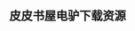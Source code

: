 ## 皮皮书屋电驴下载资源 

[编程语言实现模式.pdf]: (ed2k://|file|%E7%BC%96%E7%A8%8B%E8%AF%AD%E8%A8%80%E5%AE%9E%E7%8E%B0%E6%A8%A1%E5%BC%8F.pdf|18912950|dcfec46ade68c146bedb829daa0d867a|h=jloe7olj2ufk3kack44payadnmixdljn|/)

[Applied Parallel Computing.pdf]: (ed2k://|file|Applied%20Parallel%20Computing.pdf|5750521|f7dc0738d234b49df80ddc0ce76b2795|h=c5azw7qbfdisdzlrnlb57cpbvcxb6lzb|/)

[Computer Vision_ A Modern Approach.pdf]: (ed2k://|file|Computer%20Vision_%20A%20Modern%20Approach.pdf|17642379|eba24498ce7f09515907452e63467e66|h=gji5f26ehqkqcwt3volbo7w7y2yioesu|/)

[C#入门经典（2012）英文版.pdf]: (ed2k://|file|C%23%E5%85%A5%E9%97%A8%E7%BB%8F%E5%85%B8%EF%BC%882012%EF%BC%89%E8%8B%B1%E6%96%87%E7%89%88.pdf|14152645|662aa2e136324a58aa63c8b8b3ac6567|h=o4x75at4u7dhoje5req6bqhow5a44mgv|/)

[ASP.NET 4.0 in Practice.pdf]: (ed2k://|file|ASP.NET%204.0%20in%20Practice.pdf|19527466|601e77e3a3248f87f774c0ba6ff2281b|h=3clj7ej4p5vf24ksfgjizbdda7yft5i2|/)

[Jumping Into C++.pdf]: (ed2k://|file|Jumping%20Into%20C%2B%2B.pdf|5950485|94e820097300466d53ce00d2b16df64e|h=mstrygq6n4pc7nqzzf6lwafplfa2hp3j|/)

[A Byte of Python.pdf]: (ed2k://|file|A%20Byte%20of%20Python.pdf|613314|4acc2c961b0feb9a6300da913f2f6f31|h=wqgoldmemwmh4qxodww376dxcgv3nr36|/)

[ARM 体系结构与编程.pdf]: (ed2k://|file|ARM%20%E4%BD%93%E7%B3%BB%E7%BB%93%E6%9E%84%E4%B8%8E%E7%BC%96%E7%A8%8B.pdf|19342490|95777b416df1490835ddb1f6e4416696|h=ngo4ueol57oitmfs272f2ac2tryinkzy|/)

[Linux初学者指南.pdf]: (ed2k://|file|Linux%E5%88%9D%E5%AD%A6%E8%80%85%E6%8C%87%E5%8D%97.pdf|8957754|b48e1a7fc9c1422b57fa7a76a88b6d36|h=bzbni62resicvwpamnfmf3r7q4lgzymp|/)

[Pro CSS Techniques.pdf]: (ed2k://|file|Pro%20CSS%20Techniques.pdf|13145688|d36b2a37e9661dab9db59685a85364f1|h=nvkumah3tjiwjtuicimrwoswa4ieiyeb|/)

[Models in Software Engineering.pdf]: (ed2k://|file|Models%20in%20Software%20Engineering.pdf|9185078|72421d5c21f1e9a8c2e5053b329bad2a|h=7jx4p5phuktnpotaoys5atrovjy5qkcs|/)

[NS与网络模拟.pdf]: (ed2k://|file|NS%E4%B8%8E%E7%BD%91%E7%BB%9C%E6%A8%A1%E6%8B%9F.pdf|15398397|859a1d6c2a7347e90ab5bc8dc833853b|h=sdultnaptkqf6tzbbj6uivwddl4lcrr7|/)

[A Student’s Guide to Coding and Information Theory.pdf]: (ed2k://|file|A%20Student%E2%80%99s%20Guide%20to%20Coding%20and%20Information%20Theory.pdf|7595139|d2b4e8f62b93c2fbbc5b176030c65fe4|h=s2wscrucqchwagzcoy36sb5tmfrgufdp|/)

[C++ Plus Data Structures, Third Edition.pdf]: (ed2k://|file|C%2B%2B%20Plus%20Data%20Structures%2C%20Third%20Edition.pdf|19011967|a0f9b3b2f07d2bcfa5e5c2f6a165eedd|h=cwfn627fboxd6bvbrmm3htaca272jl7j|/)

[史蒂夫·乔布斯传（中文560页完整版 包含黛安娜•沃克的摄影集）.pdf]: (ed2k://|file|%E5%8F%B2%E8%92%82%E5%A4%AB%C2%B7%E4%B9%94%E5%B8%83%E6%96%AF%E4%BC%A0%EF%BC%88%E4%B8%AD%E6%96%87560%E9%A1%B5%E5%AE%8C%E6%95%B4%E7%89%88%20%E5%8C%85%E5%90%AB%E9%BB%9B%E5%AE%89%E5%A8%9C%E2%80%A2%E6%B2%83%E5%85%8B%E7%9A%84%E6%91%84%E5%BD%B1%E9%9B%86%EF%BC%89.pdf|16800567|bbcad969bc4182f1753c1a1bac0a0a8a|h=lfefqd3attt7xrocms5nirtkzjguge5a|/)

[七周七语言：理解多种编程范型.pdf]: (ed2k://|file|%E4%B8%83%E5%91%A8%E4%B8%83%E8%AF%AD%E8%A8%80%EF%BC%9A%E7%90%86%E8%A7%A3%E5%A4%9A%E7%A7%8D%E7%BC%96%E7%A8%8B%E8%8C%83%E5%9E%8B.pdf|12333034|65094a3b27e3e15e07b4585030fd6f64|h=uagcu3tt7sj4qb4krm4aka7jorm5fbse|/)

[Digging into WordPress.pdf]: (ed2k://|file|Digging%20into%20WordPress.pdf|21198619|3d6a4b7b2bc23f0399be22fdba2bc186|h=tya2mgpsupthsfuxqla7lnkblv2couej|/)

[CSS Mastery_ Advanced Web Standards Solutions, Second Edition.pdf]: (ed2k://|file|CSS%20Mastery_%20Advanced%20Web%20Standards%20Solutions%2C%20Second%20Edition.pdf|12346823|43977f9656a14aca578b5fbb783cce42|h=efhb3sjlktcoibq3nsbgqhyuvjgb6wyb|/)

[Wireless Security Handbook.pdf]: (ed2k://|file|Wireless%20Security%20Handbook.pdf|17950269|f78f9245281052c4b16ab1c3a87389ae|h=vwla3bnbkja323wnmhx64hswn4nksc7s|/)

[Deployment guide for Microsoft Office 2013.pdf]: (ed2k://|file|Deployment%20guide%20for%20Microsoft%20Office%202013.pdf|5618400|a9021439a80a9ad623b2e7ca79b8e787|h=2d5gzaivaifok4635aupqobzdbjiktgv|/)

[ARM9 嵌入式系统设计与开发教程.pdf]: (ed2k://|file|ARM9%20%E5%B5%8C%E5%85%A5%E5%BC%8F%E7%B3%BB%E7%BB%9F%E8%AE%BE%E8%AE%A1%E4%B8%8E%E5%BC%80%E5%8F%91%E6%95%99%E7%A8%8B.pdf|14602969|73ea417115e30e723cf8b41f6213b29a|h=fpmaqko562u6zvxylzaasulpvyirho6w|/)

[HTML5 Canvas.pdf]: (ed2k://|file|HTML5%20Canvas.pdf|15776863|18c183daaedf40b194a9b4c1c3bb1645|h=kjstblu3icj4l2sliuxrj7qmixtph3ws|/)

[MySQL and Java Developer’s Guide.pdf]: (ed2k://|file|MySQL%20and%20Java%20Developer%E2%80%99s%20Guide.pdf|3501949|18eb12c839ce42742b77b0f3a6fca140|h=akgfhuamr5jztwjpq3w7mfvkdsbar4tz|/)

[单元测试之道C#版——使用Nunit.pdf]: (ed2k://|file|%E5%8D%95%E5%85%83%E6%B5%8B%E8%AF%95%E4%B9%8B%E9%81%93C%23%E7%89%88%E2%80%94%E2%80%94%E4%BD%BF%E7%94%A8Nunit.pdf|7377660|9a065fecd10a34b30175818f431f07ff|h=ewvx32vyizta4sm6wqjmje743dlyoobq|/)

[学习Nginx HTTP Server中文版.pdf]: (ed2k://|file|%E5%AD%A6%E4%B9%A0Nginx%20HTTP%20Server%E4%B8%AD%E6%96%87%E7%89%88.pdf|25206418|3bcbe23ce8f0692d5ff3e602f02e15ff|h=n3al4w6626lrmmbdxd2wqcdzaz4xzebp|/)

[Migrating to the Cloud.pdf]: (ed2k://|file|Migrating%20to%20the%20Cloud.pdf|9563154|39cf216eb5f66c4fb860229b190b2b0a|h=hkkifen5uhuaout6oq3qbblw2fkybe6s|/)

[TCP_IP Network Administration, 3rd Edition.chm]: (ed2k://|file|TCP_IP%20Network%20Administration%2C%203rd%20Edition.chm|1819792|357546bf03b0bcbdb9362e9e77a1f1a7|h=mzhleokgrv353je5ccsmcurykrhn4bgn|/)

[Xcode 开发员入门指引.pdf]: (ed2k://|file|Xcode%20%E5%BC%80%E5%8F%91%E5%91%98%E5%85%A5%E9%97%A8%E6%8C%87%E5%BC%95.pdf|1253232|3ebfc1c585447499ccc8dd62a4ff57f4|h=dshdktvtafeqluhribcqtmccmgwpahue|/)

[OCA Java SE 7 Programmer I Certification Guide.pdf]: (ed2k://|file|OCA%20Java%20SE%207%20Programmer%20I%20Certification%20Guide.pdf|19835562|616aef9f9be189b2ec4e598cc47dd969|h=ppj3ziogxz2krcsueyxxhqhe4fl63chl|/)

[C++语言核心.pdf]: (ed2k://|file|C%2B%2B%E8%AF%AD%E8%A8%80%E6%A0%B8%E5%BF%83.pdf|4100248|2ed59992efef967dbd7ecbea09604f6e|h=lz4gnthgcnpcqgp274jgz2r3lwpjxljw|/)

[Linux Server Hacks.pdf]: (ed2k://|file|Linux%20Server%20Hacks.pdf|35660828|e89ab0acde8a767ea1823cdcf83d281c|h=rystvr4nqihjatl2odyeami2ioo36xzl|/)

[沃尔玛效应.pdf]: (ed2k://|file|%E6%B2%83%E5%B0%94%E7%8E%9B%E6%95%88%E5%BA%94.pdf|45166403|b8576ca72c08929afed4c1d5529b37fc|h=aqcwhsem7zrrt6feaxzbtbp4h26hcjek|/)

[Getting Started with WordPress_ Design Your Own Blog or Website.pdf]: (ed2k://|file|Getting%20Started%20with%20WordPress_%20Design%20Your%20Own%20Blog%20or%20Website.pdf|10354115|d91f8c6b82a91cfeb09648c8c68f3a18|h=m7na3l6ykau7vwusdauw74vhquxoj4k3|/)

[Professional UML with Visual Studio .NET.chm]: (ed2k://|file|Professional%20UML%20with%20Visual%20Studio%20.NET.chm|19245593|4acdcc4bfec7bfd756bf5fda2a56d8fb|h=puunlbygy2rpqre6xrzvxuwnosdpq5yr|/)

[鸟哥的Linux私房菜 基础学习篇(第三版).pdf]: (ed2k://|file|%E9%B8%9F%E5%93%A5%E7%9A%84Linux%E7%A7%81%E6%88%BF%E8%8F%9C%20%E5%9F%BA%E7%A1%80%E5%AD%A6%E4%B9%A0%E7%AF%87%28%E7%AC%AC%E4%B8%89%E7%89%88%29.pdf|23121212|b89b8bd610bdbc54f7716de4c684fc52|h=5grjs4vhmhsvhnm47xvxcxfknb7qenmx|/)

[TCP-IP详解v2：实现.pdf]: (ed2k://|file|TCP-IP%E8%AF%A6%E8%A7%A3v2%EF%BC%9A%E5%AE%9E%E7%8E%B0.pdf|30238365|786b6b98cc5236b6baf8bb72db6d4795|h=5ept2upvanaa6nfmmdi7ojvcwnxuzxpm|/)

[Event Processing in Action.pdf]: (ed2k://|file|Event%20Processing%20in%20Action.pdf|16944879|6c362a7dd1233cd30ce835feea46cc71|h=eagpbpxstsg4uiqrmprmjqisevekeyjk|/)

[Fluid Simulation for Computer Graphics.pdf]: (ed2k://|file|Fluid%20Simulation%20for%20Computer%20Graphics.pdf|1448224|e183b582b4b613907b603570be04151c|h=4cebpkvoipu2h4cfwa22xiintsvogl63|/)

[高性能MySQL 中文 第3版 第1部分(文件超过50M,分2部分).pdf]: (ed2k://|file|%E9%AB%98%E6%80%A7%E8%83%BDMySQL%20%E4%B8%AD%E6%96%87%20%E7%AC%AC3%E7%89%88%20%E7%AC%AC1%E9%83%A8%E5%88%86%28%E6%96%87%E4%BB%B6%E8%B6%85%E8%BF%8750M%2C%E5%88%862%E9%83%A8%E5%88%86%29.pdf|38940474|9db852a8abc9cdaecc4f7e624ac0d6d0|h=syti5thngeduqqxd5ltdfg7ftlbnqjun|/)

[UML 2.0 in a Nutshell.pdf]: (ed2k://|file|UML%202.0%20in%20a%20Nutshell.pdf|15802220|420ead8d7631f2066553de4ccf516ddb|h=q3zpab4exd5h6tkuelwlzsoy55elzlwr|/)

[Achieving Software Quality Through Teamwork.pdf]: (ed2k://|file|Achieving%20Software%20Quality%20Through%20Teamwork.pdf|2046665|3c8a054e395ce186970cbafbcb0e9c24|h=cbrhpttugq4hxzajcky2ckm2z4ubzbld|/)

[Word排版艺术.pdf]: (ed2k://|file|Word%E6%8E%92%E7%89%88%E8%89%BA%E6%9C%AF.pdf|43203247|6467ecfb83a44e959d5c35c2a0a7b04d|h=fogitu2hrld6z56d23aloimrgiazweyz|/)

[OpenGL超级宝典(第二版).pdf]: (ed2k://|file|OpenGL%E8%B6%85%E7%BA%A7%E5%AE%9D%E5%85%B8%28%E7%AC%AC%E4%BA%8C%E7%89%88%29.pdf|15035487|a04b7e81f5a02faab8940cd50b0c9c7c|h=i44omrcjcoq32sgtqog3aijal5ivkgu3|/)

[OpenStack Operations Guide.pdf]: (ed2k://|file|OpenStack%20Operations%20Guide.pdf|9230148|7e3b54fd9bc14dc465266faa6bc3cc22|h=mirqhb6qi2wmdivwpi6h6ga6hj5ib3hi|/)

[Windows Essential Business Server 2008 Administrator’s Companion.pdf]: (ed2k://|file|Windows%20Essential%20Business%20Server%202008%20Administrator%E2%80%99s%20Companion.pdf|30990543|8021c16d72e7e3c6e203f6c64b433ba4|h=3nlmr3tglqtf77huadyzdz2zgchudunk|/)

[Debian Gnu-Linux Bible.pdf]: (ed2k://|file|Debian%20Gnu-Linux%20Bible.pdf|7076716|6a06e0be826d245cb049f5678e5b8b31|h=pidsf2mksren45sywsasscw5pam627kh|/)

[Practical RDF.chm]: (ed2k://|file|Practical%20RDF.chm|1879402|f47d4478b90e63c0a1998b7ddc6a4d9f|h=65bdzaxn2xtfk6rz5fzd56kz3izmbpsy|/)

[Computer Systems_ A Programmer’s Perspective.pdf]: (ed2k://|file|Computer%20Systems_%20A%20Programmer%E2%80%99s%20Perspective.pdf|3571513|7090cd56878154c18a5fdb606a358f87|h=43mg32hf7qibegp5gx6pgrfiasexh5xm|/)

[Oracle备份与恢复培训教程.pdf]: (ed2k://|file|Oracle%E5%A4%87%E4%BB%BD%E4%B8%8E%E6%81%A2%E5%A4%8D%E5%9F%B9%E8%AE%AD%E6%95%99%E7%A8%8B.pdf|19664908|5c634f5a44c34eaed679d6b6cb34818d|h=v3awvxmeea2n26244xwpcwjzh2zsrevu|/)

[Go语言·云动力.pdf]: (ed2k://|file|Go%E8%AF%AD%E8%A8%80%C2%B7%E4%BA%91%E5%8A%A8%E5%8A%9B.pdf|20513713|7cb883cbfb22187453402dcb00becb4d|h=en7luc6trmyksksi73auxbogyjeabn7a|/)

[Making Things Happen.pdf]: (ed2k://|file|Making%20Things%20Happen.pdf|5758499|0fa15762b01a2922bf2072311586d3ba|h=bh23xkpdh7e3bjvp4vxpqtuvatfpqkwt|/)

[c#入门经典第三版（1）.pdf]: (ed2k://|file|c%23%E5%85%A5%E9%97%A8%E7%BB%8F%E5%85%B8%E7%AC%AC%E4%B8%89%E7%89%88%EF%BC%881%EF%BC%89.pdf|47129367|dce7280f7f340994f5c02e2ac94bfc42|h=xzlrb7xvqzrjgm47n22zzmcv3udmb5w2|/)

[Information Theory and Best Practices in the IT Industry.pdf]: (ed2k://|file|Information%20Theory%20and%20Best%20Practices%20in%20the%20IT%20Industry.pdf|2099646|1e17f0dc22a5b36528c7e653772143d3|h=sharwcpjy44hitpftfryssdtyecwaw2j|/)

[架构实战 （完整版）.pdf]: (ed2k://|file|%E6%9E%B6%E6%9E%84%E5%AE%9E%E6%88%98%20%EF%BC%88%E5%AE%8C%E6%95%B4%E7%89%88%EF%BC%89.pdf|23357211|af26b1fd8c1d4f469a0d2ea94f3457b7|h=o44jkqzeagtgm4bin4arfkgmqmnomk25|/)

[Critical Thinking – Third Edition.pdf]: (ed2k://|file|Critical%20Thinking%20%E2%80%93%20Third%20Edition.pdf|5935547|709799c4608cb830f8379a87bf2123a9|h=pie57e67a4ht6qixy4axoeg45jjngekp|/)

[Perl One-Liners.pdf]: (ed2k://|file|Perl%20One-Liners.pdf|6728018|b1abd9183877da9a42a6f31ab4860a0c|h=66kqkows6cg65q3o2273mav7i5n2eosa|/)

[Lambda-Calculus and Combinators，an Introduction.pdf]: (ed2k://|file|Lambda-Calculus%20and%20Combinators%EF%BC%8Can%20Introduction.pdf|2158168|153e3a649aa241988cce5207c6e7527b|h=s3x7ddkpludr2kzajefab4xigulp7yc4|/)

[LDAP System Administration (PDF).pdf]: (ed2k://|file|LDAP%20System%20Administration%20%28PDF%29.pdf|3864669|11ca64a3b6ce454834cf923fd5b126b0|h=sfrk3bjp7xzk3475xmxiuzyjvbnkwnfn|/)

[PHP, MySQL, JavaScript & HTML5 All-in-One For Dummies.pdf]: (ed2k://|file|PHP%2C%20MySQL%2C%20JavaScript%20%26%20HTML5%20All-in-One%20For%20Dummies.pdf|14532893|a96f5823b8c3b632c442efc7d8b05262|h=afr4sfpyfdjrj5n7daa3sgg3dhp7hefu|/)

[Java Regular Expressions_ Taming the java.util.regex Engine.chm]: (ed2k://|file|Java%20Regular%20Expressions_%20Taming%20the%20java.util.regex%20Engine.chm|875320|360cac4473e46147fd2322d148b8ab5f|h=co6uwy3dixh4ikpjsvyer6k55aza6q5v|/)

[Troubleshooting SQL Server – A Guide for the Accidental DBA.pdf]: (ed2k://|file|Troubleshooting%20SQL%20Server%20%E2%80%93%20A%20Guide%20for%20the%20Accidental%20DBA.pdf|3867830|b9303584031ac43471883c2172d929ad|h=6vfcpkk7ndzuisuwso35l5hnkruffc7p|/)

[(java编程思想 第四版)Thinking In Java.pdf]: (ed2k://|file|%28java%E7%BC%96%E7%A8%8B%E6%80%9D%E6%83%B3%20%E7%AC%AC%E5%9B%9B%E7%89%88%29Thinking%20In%20Java.pdf|2295118|a279aa534092ef4b10082eb58615fcad|h=pebbsqf5g6iq22but4pizja6rezjmuhg|/)

[Pro Dynamic .NET 4.0 Applications_ Data-Driven Programming for the .NET Framework.pdf]: (ed2k://|file|Pro%20Dynamic%20.NET%204.0%20Applications_%20Data-Driven%20Programming%20for%20the%20.NET%20Framework.pdf|3407983|5b0e5736bb44280e500a21857c6d35b0|h=64chyotow6j6ahfw7oayfdo4stpdmm3m|/)

[Eloquent JavaScript_ A Modern Introduction to Programming.pdf]: (ed2k://|file|Eloquent%20JavaScript_%20A%20Modern%20Introduction%20to%20Programming.pdf|1528289|5399d1b13a19cab413497d6743a301b6|h=w5hcsnua7h3fmc4zjc66sh3cuahqir2i|/)

[Getting Started with Flex 3.pdf]: (ed2k://|file|Getting%20Started%20with%20Flex%203.pdf|2444117|635c52419548aa1fd2be1658cab40df1|h=tfofns7la3d56e7w5wihgqa5ybllfrz4|/)

[UNIX 网络编程, 第2卷, 第2版.pdf]: (ed2k://|file|UNIX%20%E7%BD%91%E7%BB%9C%E7%BC%96%E7%A8%8B%2C%20%E7%AC%AC2%E5%8D%B7%2C%20%E7%AC%AC2%E7%89%88.pdf|15912974|0da5bee13acd5ff899f2d592676f655e|h=iq7hfuttmxtisu2tc2nqcz2zbjddvs67|/)

[Large-Scale Data Analytics.pdf]: (ed2k://|file|Large-Scale%20Data%20Analytics.pdf|6477760|c45768bcc1b440d42d9f39cfe8265db9|h=tmmwsnivuy6yp53ql5su7pblfvgdc6lk|/)

[Cloud Capacity Management.pdf]: (ed2k://|file|Cloud%20Capacity%20Management.pdf|8438247|3046da9c3abb66813b9c917f704f1f8c|h=c5zd7pjquybrgil2tgrgpllvhdx46dho|/)

[Code Generation with Templates.pdf]: (ed2k://|file|Code%20Generation%20with%20Templates.pdf|4577868|a88e65abc6ec69b0a2b5f668f7055bb2|h=y5lvesqzzbw6ns7tlynmd2ty47aebzu5|/)

[XSLT Cookbook, Second Edition.chm]: (ed2k://|file|XSLT%20Cookbook%2C%20Second%20Edition.chm|1326604|724819f3283a2dcf9509e0a6c4a5bca3|h=zx5dajhmts7dyq4loqhysehstkid6dad|/)

[Accelerated SQL Server 2008.pdf]: (ed2k://|file|Accelerated%20SQL%20Server%202008.pdf|16202605|e71d25edb79a481e586c91c0e650870e|h=wr5wq5sbg3e5uohnmg3s52diccgu7s2y|/)

[Jakarta Commons Cookbook中文版.pdf]: (ed2k://|file|Jakarta%20Commons%20Cookbook%E4%B8%AD%E6%96%87%E7%89%88.pdf|28240478|7a28aba474a5dea6b3dd84f13a391830|h=h4mp4erdzns3ts64a2kjw5k4ybg5eb4k|/)

[Emotional Design.pdf]: (ed2k://|file|Emotional%20Design.pdf|14497521|efc48f681504361e05b6fb1f6d4be661|h=txykanw5bemfrpmb2zm4x73al6v2kxsd|/)

[Pthreads Programming.chm.chm]: (ed2k://|file|Pthreads%20Programming.chm.chm|1316254|9d8fb271d6b2c37845cef10819c9a0e5|h=47wtvdlukl5npwx23ot2gpcrfyklzca7|/)

[Hadoop_ The Definitive Guide 3rd edition (Final Release).pdf]: (ed2k://|file|Hadoop_%20The%20Definitive%20Guide%203rd%20edition%20%28Final%20Release%29.pdf|16701598|21f4d8e69966f367334cc5a0aaad73a6|h=p2stgqs6cavzi53xbsoytyne3d6rygne|/)

[Excel 2010 For Dummies Quick Reference.pdf]: (ed2k://|file|Excel%202010%20For%20Dummies%20Quick%20Reference.pdf|4077261|5359cec681d3b45568d44360c822674d|h=4fscspu6m75yiiokim5wdy6dnoy7uzth|/)

[Masterminds of Programming_ Conversations with the Creators of Major Programming Languages.pdf]: (ed2k://|file|Masterminds%20of%20Programming_%20Conversations%20with%20the%20Creators%20of%20Major%20Programming%20Languages.pdf|4550598|8cf685cf59144bbb9e2b8f26319438f6|h=grjq3efyh635z4xmegw5ravakbutfy7y|/)

[More Joel on Software.pdf]: (ed2k://|file|More%20Joel%20on%20Software.pdf|2321271|1c17d52e961c28dc89e93a026832ee6a|h=onq7v4adyre4eumj6ql6emen2psashsw|/)

[Ethernet, 2nd Edition (EPUB).pdf]: (ed2k://|file|Ethernet%2C%202nd%20Edition%20%28EPUB%29.pdf|12166056|8690d9744ea16a5630c0da0c07686a1c|h=sn52zcldw4cdpqo2ok6rm3gfmyakuho4|/)

[PSP Hacks.chm]: (ed2k://|file|PSP%20Hacks.chm|4078665|790f7b88057970bd475ea9e8259a19e6|h=j4g7ww3bfjtpfqvrybqfctocy56eufps|/)

